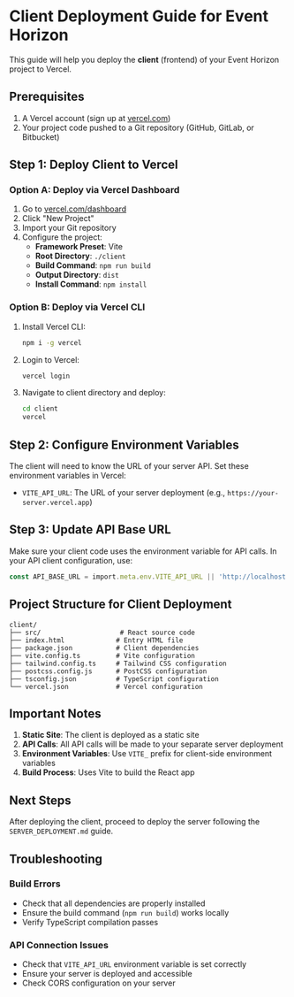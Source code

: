 # Client Deployment Guide for Event Horizon

This guide will help you deploy the **client** (frontend) of your Event Horizon project to Vercel.

## Prerequisites

1. A Vercel account (sign up at [vercel.com](https://vercel.com))
2. Your project code pushed to a Git repository (GitHub, GitLab, or Bitbucket)

## Step 1: Deploy Client to Vercel

### Option A: Deploy via Vercel Dashboard

1. Go to [vercel.com/dashboard](https://vercel.com/dashboard)
2. Click "New Project"
3. Import your Git repository
4. Configure the project:
   - **Framework Preset**: Vite
   - **Root Directory**: `./client`
   - **Build Command**: `npm run build`
   - **Output Directory**: `dist`
   - **Install Command**: `npm install`

### Option B: Deploy via Vercel CLI

1. Install Vercel CLI:
   ```bash
   npm i -g vercel
   ```

2. Login to Vercel:
   ```bash
   vercel login
   ```

3. Navigate to client directory and deploy:
   ```bash
   cd client
   vercel
   ```

## Step 2: Configure Environment Variables

The client will need to know the URL of your server API. Set these environment variables in Vercel:

- `VITE_API_URL`: The URL of your server deployment (e.g., `https://your-server.vercel.app`)

## Step 3: Update API Base URL

Make sure your client code uses the environment variable for API calls. In your API client configuration, use:

```typescript
const API_BASE_URL = import.meta.env.VITE_API_URL || 'http://localhost:3000';
```

## Project Structure for Client Deployment

```
client/
├── src/                    # React source code
├── index.html             # Entry HTML file
├── package.json           # Client dependencies
├── vite.config.ts         # Vite configuration
├── tailwind.config.ts     # Tailwind CSS configuration
├── postcss.config.js      # PostCSS configuration
├── tsconfig.json          # TypeScript configuration
└── vercel.json            # Vercel configuration
```

## Important Notes

1. **Static Site**: The client is deployed as a static site
2. **API Calls**: All API calls will be made to your separate server deployment
3. **Environment Variables**: Use `VITE_` prefix for client-side environment variables
4. **Build Process**: Uses Vite to build the React app

## Next Steps

After deploying the client, proceed to deploy the server following the `SERVER_DEPLOYMENT.md` guide.

## Troubleshooting

### Build Errors
- Check that all dependencies are properly installed
- Ensure the build command (`npm run build`) works locally
- Verify TypeScript compilation passes

### API Connection Issues
- Check that `VITE_API_URL` environment variable is set correctly
- Ensure your server is deployed and accessible
- Check CORS configuration on your server
